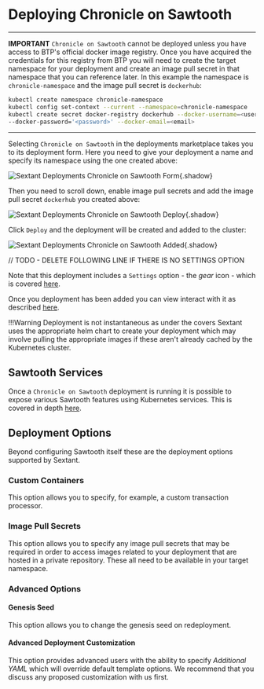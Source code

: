 # Deploying Chronicle on Sawtooth

-----

__IMPORTANT__ `Chronicle on Sawtooth` cannot be deployed unless you have access
to BTP's official docker image registry. Once you have acquired the credentials
for this registry from BTP you will need to create the target namespace for your
deployment and create an image pull secret in that namespace that you can
reference later. In this example the
namespace is `chronicle-namespace` and the image pull secret is `dockerhub`:

```bash
kubectl create namespace chronicle-namespace
kubectl config set-context --current --namespace=chronicle-namespace
kubectl create secret docker-registry dockerhub --docker-username=<username> \
--docker-password='<password>' --docker-email=<email>
```

-----

Selecting `Chronicle on Sawtooth` in the deployments marketplace takes you to
its deployment form. Here you need to give your deployment a name
and specify its namespace using the one created above:

![Sextant Deployments Chronicle on Sawtooth
Form](../../images/sextant-deployments-chronicle-sawtooth-form.png){.shadow}

Then you need to scroll down, enable image pull secrets and add the image pull
secret `dockerhub` you created above:

![Sextant Deployments Chronicle on Sawtooth
Deploy](../../images/sextant-deployments-chronicle-sawtooth-deploy.png){.shadow}

Click `Deploy` and the deployment will be created and added to the cluster:

![Sextant Deployments Chronicle on Sawtooth
Added](../../images/sextant-deployments-chronicle-sawtooth-added.png){.shadow}

// TODO - DELETE FOLLOWING LINE IF THERE IS NO SETTINGS OPTION

Note that this deployment includes a `Settings` option - the _gear_ icon - which
is covered [here](chronicle-admin.md).

Once you deployment has been added you can view interact with it as described
[here](../management.md#generic-interactions).

!!!Warning
    Deployment is not instantaneous as under the covers Sextant uses the
    appropriate helm chart to create your deployment which may involve pulling
    the appropriate images if these aren't already cached by the Kubernetes
    cluster.

## Sawtooth Services

Once a `Chronicle on Sawtooth` deployment is running it is possible to expose
various Sawtooth features using Kubernetes services. This is covered in depth
[here](../dlts/sawtooth-services.md).

## Deployment Options

Beyond configuring Sawtooth itself these are the deployment options supported by
Sextant.

### Custom Containers

This option allows you to specify, for example, a custom transaction processor.

### Image Pull Secrets

This option allows you to specify any image pull secrets that may be required in
order to access images related to your deployment that are hosted in a private
repository. These all need to be available in your target namespace.

### Advanced Options

#### Genesis Seed

This option allows you to change the genesis seed on redeployment.

#### Advanced Deployment Customization

This option provides advanced users with the ability to specify
_Additional YAML_ which will override default template options. We recommend
that you discuss any proposed customization with us first.
